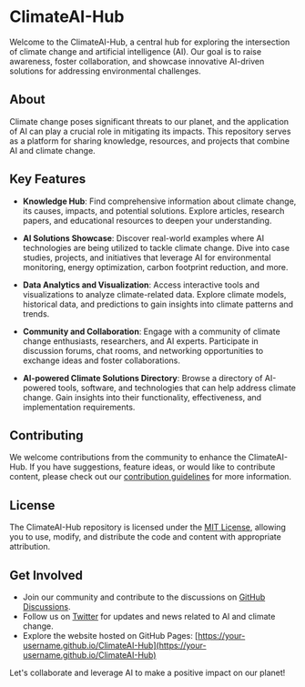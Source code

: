 # ClimateAI-Hub

Welcome to the ClimateAI-Hub, a central hub for exploring the intersection of climate change and artificial intelligence (AI). Our goal is to raise awareness, foster collaboration, and showcase innovative AI-driven solutions for addressing environmental challenges.

## About

Climate change poses significant threats to our planet, and the application of AI can play a crucial role in mitigating its impacts. This repository serves as a platform for sharing knowledge, resources, and projects that combine AI and climate change.

## Key Features

- **Knowledge Hub**: Find comprehensive information about climate change, its causes, impacts, and potential solutions. Explore articles, research papers, and educational resources to deepen your understanding.

- **AI Solutions Showcase**: Discover real-world examples where AI technologies are being utilized to tackle climate change. Dive into case studies, projects, and initiatives that leverage AI for environmental monitoring, energy optimization, carbon footprint reduction, and more.

- **Data Analytics and Visualization**: Access interactive tools and visualizations to analyze climate-related data. Explore climate models, historical data, and predictions to gain insights into climate patterns and trends.

- **Community and Collaboration**: Engage with a community of climate change enthusiasts, researchers, and AI experts. Participate in discussion forums, chat rooms, and networking opportunities to exchange ideas and foster collaborations.

- **AI-powered Climate Solutions Directory**: Browse a directory of AI-powered tools, software, and technologies that can help address climate change. Gain insights into their functionality, effectiveness, and implementation requirements.

## Contributing

We welcome contributions from the community to enhance the ClimateAI-Hub. If you have suggestions, feature ideas, or would like to contribute content, please check out our [contribution guidelines](CONTRIBUTING.md) for more information.

## License

The ClimateAI-Hub repository is licensed under the [MIT License](LICENSE), allowing you to use, modify, and distribute the code and content with appropriate attribution.

## Get Involved

- Join our community and contribute to the discussions on [GitHub Discussions](https://github.com/your-username/ClimateAI-Hub/discussions).
- Follow us on [Twitter](https://twitter.com/ClimateAI-Hub) for updates and news related to AI and climate change.
- Explore the website hosted on GitHub Pages: [https://your-username.github.io/ClimateAI-Hub](https://your-username.github.io/ClimateAI-Hub)

Let's collaborate and leverage AI to make a positive impact on our planet!

